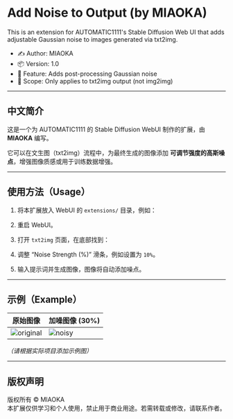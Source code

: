# Add Noise to Output (by MIAOKA)

This is an extension for AUTOMATIC1111's Stable Diffusion Web UI that adds adjustable Gaussian noise to images generated via txt2img.

- ✍️ Author: MIAOKA
- 📦 Version: 1.0
- 🧪 Feature: Adds post-processing Gaussian noise
- 🎯 Scope: Only applies to txt2img output (not img2img)

---

## 中文简介

这是一个为 AUTOMATIC1111 的 Stable Diffusion WebUI 制作的扩展，由 **MIAOKA** 编写。

它可以在文生图（txt2img）流程中，为最终生成的图像添加 **可调节强度的高斯噪点**，增强图像质感或用于训练数据增强。

---

## 使用方法（Usage）

1. 将本扩展放入 WebUI 的 `extensions/` 目录，例如：

2. 重启 WebUI。

3. 打开 `txt2img` 页面，在底部找到：

4. 调整 “Noise Strength (%)” 滑条，例如设置为 `10%`。

5. 输入提示词并生成图像，图像将自动添加噪点。

---

## 示例（Example）

| 原始图像 | 加噪图像 (30%) |
|----------|----------------|
| ![original](examplessd_add_noise/original.png) | ![noisy](examplessd_add_noise/noisy.png) |

*（请根据实际项目添加示例图）*

---

## 版权声明

版权所有 © MIAOKA  
本扩展仅供学习和个人使用，禁止用于商业用途。若需转载或修改，请联系作者。

